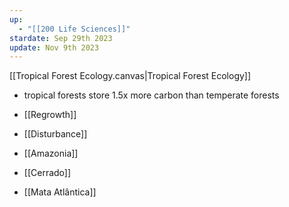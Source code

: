 ```yaml
---
up:
  - "[[200 Life Sciences]]"
stardate: Sep 29th 2023
update: Nov 9th 2023
---
```

[[Tropical Forest Ecology.canvas|Tropical Forest Ecology]]

- tropical forests store 1.5x more carbon than temperate forests

- [[Regrowth]]
- [[Disturbance]]

- [[Amazonia]]
- [[Cerrado]]
- [[Mata Atlântica]]